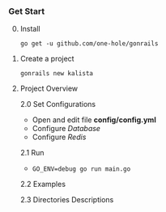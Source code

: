 ### Get Start

0. Install

    `go get -u github.com/one-hole/gonrails`

1. Create a project

    `gonrails new kalista`

2. Project Overview

    2.0 Set Configurations

    * Open and edit file __config/config.yml__
    * Configure _Database_
    * Configure _Redis_

    2.1 Run

    * `GO_ENV=debug go run main.go`

    2.2 Examples
    
    2.3 Directories Descriptions